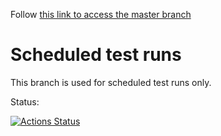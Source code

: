 Follow [this link to access the master branch](//github.com/SolaceDev/pubsubplus-connector-kafka-sink/tree/master)

# Scheduled test runs

This branch is used for scheduled test runs only.

Status:

[![Actions Status](https://github.com/SolaceDev/pubsubplus-connector-kafka-sink/workflows/daily-sanity-master/badge.svg?event=schedule)](https://github.com/SolaceDev/pubsubplus-connector-kafka-sink/actions?query=workflow%3Adaily-sanity-master)

